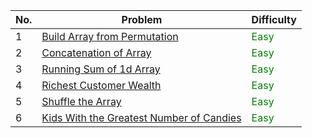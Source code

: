 | No.  | Problem                                               | Difficulty |
|----|-------------------------------------------------------|------------|
| 1  | [Build Array from Permutation](https://leetcode.com/problems/build-array-from-permutation/)                   | <span style="color:green">Easy</span>       |
| 2  | [Concatenation of Array](https://leetcode.com/problems/concatenation-of-array/)                               | <span style="color:green">Easy</span>       |
| 3  | [Running Sum of 1d Array](https://leetcode.com/problems/running-sum-of-1d-array/)                             | <span style="color:green">Easy</span>       |
| 4  | [Richest Customer Wealth](https://leetcode.com/problems/richest-customer-wealth/)                             | <span style="color:green">Easy</span>       |
| 5  | [Shuffle the Array](https://leetcode.com/problems/shuffle-the-array/)                                         | <span style="color:green">Easy</span>       |
| 6  | [Kids With the Greatest Number of Candies](https://leetcode.com/problems/kids-with-the-greatest-number-of-candies/) | <span style="color:green">Easy</span>
